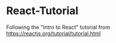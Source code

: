 # React-Tutorial
Following the "Intro to React" tutorial from https://reactjs.org/tutorial/tutorial.html
